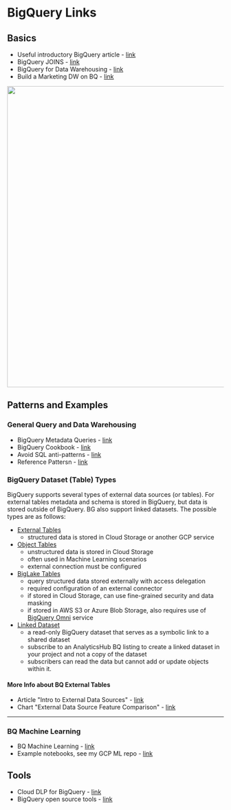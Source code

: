 # BigQuery Links

## Basics

- Useful introductory BigQuery article - [link](https://medium.com/google-cloud/bigquery-explained-querying-your-data-9e017f2714a3)
- BigQuery JOINS - [link](https://medium.com/google-cloud/bigquery-explained-working-with-joins-nested-repeated-data-1941646ccb5b)
- BigQuery for Data Warehousing - [link](https://cloud.google.com/solutions/bigquery-data-warehouse)
- Build a Marketing DW on BQ - [link](https://cloud.google.com/solutions/marketing-data-warehouse-on-gcp)

<img src="https://github.com/lynnlangit/gcp-essentials/blob/master/4_big%20data_and_genomics/4a_BigQuery/bq-arch.png" width=700>

## Patterns and Examples

### General Query and Data Warehousing

- BigQuery Metadata Queries - [link](https://medium.com/google-cloud/bigquery-dataset-metadata-queries-8866fa947378)
- BigQuery Cookbook - [link](https://support.google.com/analytics/answer/4419694?hl=en)
- Avoid SQL anti-patterns - [link](https://cloud.google.com/bigquery/docs/best-practices-performance-patterns)
- Reference Pattersn - [link](https://cloud.google.com/bigquery/docs/best-practices-performance-patterns)

### BigQuery Dataset (Table) Types

BigQuery supports several types of external data sources (or tables). For external tables metadata and schema is stored in BigQuery, but data is stored outside of BigQuery.  BG also support linked datasets. The possible types are as follows:  

- [External Tables](https://cloud.google.com/bigquery/docs/external-tables) 
    - structured data is stored in Cloud Storage or another GCP service 
- [Object Tables](https://cloud.google.com/bigquery/docs/object-table-introduction) 
    - unstructured data is stored in Cloud Storage
    - often used in Machine Learning scenarios
    - external connection must be configured
- [BigLake Tables](https://cloud.google.com/bigquery/docs/biglake-intro)
    - query structured data stored externally with access delegation
    - required configuration of an external connector
    - if stored in Cloud Storage, can use fine-grained security and data masking
    - if stored in AWS S3 or Azure Blob Storage, also requires use of [BigQuery Omni](https://cloud.google.com/bigquery/docs/omni-introduction) service
- [Linked Dataset](https://cloud.google.com/bigquery/docs/analytics-hub-introduction#linked_datasets)
    - a read-only BigQuery dataset that serves as a symbolic link to a shared dataset
    - subscribe to an AnalyticsHub BQ listing to create a linked dataset in your project and not a copy of the dataset
    - subscribers can read the data but cannot add or update objects within it.

#### More Info about BQ External Tables

- Article "Intro to External Data Sources" - [link](https://cloud.google.com/bigquery/docs/external-data-sources)
- Chart "External Data Source Feature Comparison" - [link](https://cloud.google.com/bigquery/docs/external-data-sources#external_data_source_feature_comparison)

-----

### BQ Machine Learning

- BQ Machine Learning - [link](https://cloud.google.com/bigquery/docs/bigqueryml-intro)
- Example notebooks, see my GCP ML repo - [link](https://github.com/lynnlangit/gcp-ml/tree/master/notebooks/03_BQ-ML)

## Tools

- Cloud DLP for BigQuery - [link](https://cloud.google.com/bigquery/docs/scan-with-dlp)
- BigQuery open source tools - [link](https://github.com/GoogleCloudPlatform/bigquery-utils)
